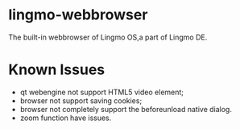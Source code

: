 # lingmo-webbrowser
The built-in webbrowser of Lingmo OS,a part of Lingmo DE.
# Known Issues
- qt webengine not support HTML5 video element;
- browser not support saving cookies;
- browser not completely support the beforeunload native dialog.
- zoom function have issues.